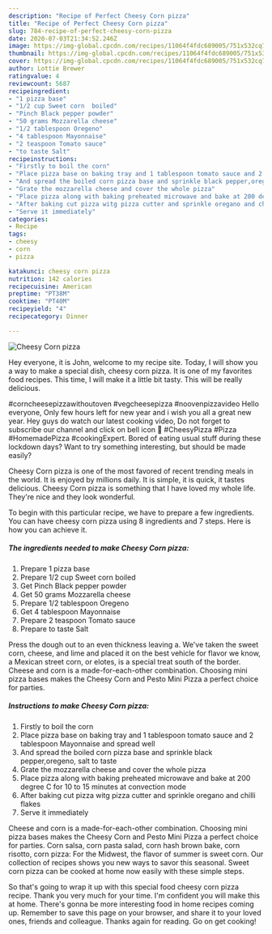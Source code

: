 ```yaml
---
description: "Recipe of Perfect Cheesy Corn pizza"
title: "Recipe of Perfect Cheesy Corn pizza"
slug: 784-recipe-of-perfect-cheesy-corn-pizza
date: 2020-07-03T21:34:52.246Z
image: https://img-global.cpcdn.com/recipes/11064f4fdc689005/751x532cq70/cheesy-corn-pizza-recipe-main-photo.jpg
thumbnail: https://img-global.cpcdn.com/recipes/11064f4fdc689005/751x532cq70/cheesy-corn-pizza-recipe-main-photo.jpg
cover: https://img-global.cpcdn.com/recipes/11064f4fdc689005/751x532cq70/cheesy-corn-pizza-recipe-main-photo.jpg
author: Lottie Brewer
ratingvalue: 4
reviewcount: 5687
recipeingredient:
- "1 pizza base"
- "1/2 cup Sweet corn  boiled"
- "Pinch Black pepper powder"
- "50 grams Mozzarella cheese"
- "1/2 tablespoon Oregeno"
- "4 tablespoon Mayonnaise"
- "2 teaspoon Tomato sauce"
- "to taste Salt"
recipeinstructions:
- "Firstly to boil the corn"
- "Place pizza base on baking tray and 1 tablespoon tomato sauce and 2 tablespoon Mayonnaise and spread well"
- "And spread the boiled corn pizza base and sprinkle black pepper,oregeno, salt to taste"
- "Grate the mozzarella cheese and cover the whole pizza"
- "Place pizza along with baking preheated microwave and bake at 200 degree C for 10 to 15 minutes at convection mode"
- "After baking cut pizza witg pizza cutter and sprinkle oregano and chilli flakes"
- "Serve it immediately"
categories:
- Recipe
tags:
- cheesy
- corn
- pizza

katakunci: cheesy corn pizza 
nutrition: 142 calories
recipecuisine: American
preptime: "PT38M"
cooktime: "PT40M"
recipeyield: "4"
recipecategory: Dinner

---
```



![Cheesy Corn pizza](https://img-global.cpcdn.com/recipes/11064f4fdc689005/751x532cq70/cheesy-corn-pizza-recipe-main-photo.jpg)

Hey everyone, it is John, welcome to my recipe site. Today, I will show you a way to make a special dish, cheesy corn pizza. It is one of my favorites food recipes. This time, I will make it a little bit tasty. This will be really delicious.

#corncheesepizzawithoutoven #vegcheesepizza #noovenpizzavideo Hello everyone, Only few hours left for new year and i wish you all a great new year. Hey guys do watch our latest cooking video, Do not forget to subscribe our channel and click on bell icon 🔔 #CheesyPizza #Pizza #HomemadePizza #cookingExpert. Bored of eating usual stuff during these lockdown days? Want to try something interesting, but should be made easily?

Cheesy Corn pizza is one of the most favored of recent trending meals in the world. It is enjoyed by millions daily. It is simple, it is quick, it tastes delicious. Cheesy Corn pizza is something that I have loved my whole life. They're nice and they look wonderful.


To begin with this particular recipe, we have to prepare a few ingredients. You can have cheesy corn pizza using 8 ingredients and 7 steps. Here is how you can achieve it.

<!--inarticleads1-->

##### The ingredients needed to make Cheesy Corn pizza:

1. Prepare 1 pizza base
1. Prepare 1/2 cup Sweet corn  boiled
1. Get Pinch Black pepper powder
1. Get 50 grams Mozzarella cheese
1. Prepare 1/2 tablespoon Oregeno
1. Get 4 tablespoon Mayonnaise
1. Prepare 2 teaspoon Tomato sauce
1. Prepare to taste Salt


Press the dough out to an even thickness leaving a. We&#39;ve taken the sweet corn, cheese, and lime and placed it on the best vehicle for flavor we know, a Mexican street corn, or elotes, is a special treat south of the border. Cheese and corn is a made-for-each-other combination. Choosing mini pizza bases makes the Cheesy Corn and Pesto Mini Pizza a perfect choice for parties. 

<!--inarticleads2-->

##### Instructions to make Cheesy Corn pizza:

1. Firstly to boil the corn
1. Place pizza base on baking tray and 1 tablespoon tomato sauce and 2 tablespoon Mayonnaise and spread well
1. And spread the boiled corn pizza base and sprinkle black pepper,oregeno, salt to taste
1. Grate the mozzarella cheese and cover the whole pizza
1. Place pizza along with baking preheated microwave and bake at 200 degree C for 10 to 15 minutes at convection mode
1. After baking cut pizza witg pizza cutter and sprinkle oregano and chilli flakes
1. Serve it immediately


Cheese and corn is a made-for-each-other combination. Choosing mini pizza bases makes the Cheesy Corn and Pesto Mini Pizza a perfect choice for parties. Corn salsa, corn pasta salad, corn hash brown bake, corn risotto, corn pizza: For the Midwest, the flavor of summer is sweet corn. Our collection of recipes shows you new ways to savor this seasonal. Sweet corn pizza can be cooked at home now easily with these simple steps. 

So that's going to wrap it up with this special food cheesy corn pizza recipe. Thank you very much for your time. I'm confident you will make this at home. There's gonna be more interesting food in home recipes coming up. Remember to save this page on your browser, and share it to your loved ones, friends and colleague. Thanks again for reading. Go on get cooking!
